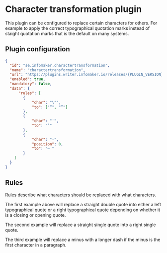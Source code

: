 # Character transformation plugin
This plugin can be configured to replace certain characters for others. For example to apply the correct typographical quotation marks instead of staight quotation marks that is the default on many systems.

## Plugin configuration
```json
{
  "id": "se.infomaker.charactertransformation",
  "name": "charactertransformation",
  "url": "https://plugins.writer.infomaker.io/releases/{PLUGIN_VERSION}/index.js",
  "enabled": true,
  "mandatory": false,
  "data": {
      "rules": [
        {
            "char": "\"",
            "to": ["“", "”"]
        },
        {
            "char": "'",
            "to": "’"
        },
        {
            "char": "-",
            "position": 0,
            "to": "– "
        }
    ]
  }
}
```
## Rules
Rules describe what characters should be replaced with what characters.

The first example above will replace a straight double quote into either a left typographical quote or a right typographical quote depending on whether it is a closing or opening quote.

The second example will replace a straight single quote into a right single quote.

The third example will replace a minus with a longer dash if the minus is the first character in a paragraph.

